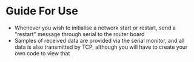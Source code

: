 # Guide For Use
- Whenever you wish to initialise a network start or restart, send a "restart" message through serial to the router board
- Samples of received data are provided via the serial monitor, and all data is also transmitted by TCP, although you will have to create your own code to view that